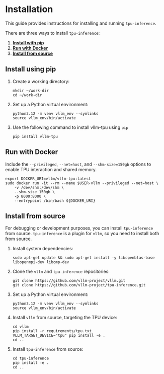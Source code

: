 # Installation

This guide provides instructions for installing and running `tpu-inference`.

There are three ways to install `tpu-inference`:

1. **[Install with pip](#install-using-pip)**
2. **[Run with Docker](#run-with-docker)**
3. **[Install from source](#install-from-source)**

## Install using pip

1. Create a working directory:

    ```shell
    mkdir ~/work-dir
    cd ~/work-dir
    ```

2. Set up a Python virtual environment:

    ```shell
    python3.12 -m venv vllm_env --symlinks
    source vllm_env/bin/activate
    ```

3. Use the following command to install vllm-tpu using `pip`

    ```shell
    pip install vllm-tpu
    ```

## Run with Docker

Include the `--privileged`, `--net=host`, and `--shm-size=150gb` options to enable TPU interaction and shared memory.

```shell
export DOCKER_URI=vllm/vllm-tpu:latest
sudo docker run -it --rm --name $USER-vllm --privileged --net=host \
    -v /dev/shm:/dev/shm \
    --shm-size 150gb \
    -p 8000:8000 \
    --entrypoint /bin/bash ${DOCKER_URI}
```

## Install from source

For debugging or development purposes, you can install `tpu-inference` from source. `tpu-inference` is a plugin for `vllm`, so you need to install both from source.

1. Install system dependencies:

    ```shell
    sudo apt-get update && sudo apt-get install -y libopenblas-base libopenmpi-dev libomp-dev
    ```

1. Clone the `vllm` and `tpu-inference` repositories:

    ```shell
    git clone https://github.com/vllm-project/vllm.git
    git clone https://github.com/vllm-project/tpu-inference.git
    ```

1. Set up a Python virtual environment:

    ```shell
    python3.12 -m venv vllm_env --symlinks
    source vllm_env/bin/activate
    ```

1. Install `vllm` from source, targeting the TPU device:

    ```shell
    cd vllm
    pip install -r requirements/tpu.txt
    VLLM_TARGET_DEVICE="tpu" pip install -e .
    cd ..
    ```

1. Install `tpu-inference` from source:

    ```shell
    cd tpu-inference
    pip install -e .
    cd ..
    ```
